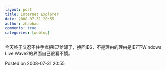 ```yaml
---
layout: post
title: Internet Explorer
date: 2008-07-31 20:55
author: zhaohao
comments: true
categories: [weblog]
---
```

今天终于又忍不住手痒把IE7给卸了，换回IE6，不是理由的理由是IE7下Windows Live Wave2的界面自己很看不惯。

Posted on 2008-07-31 20:55
